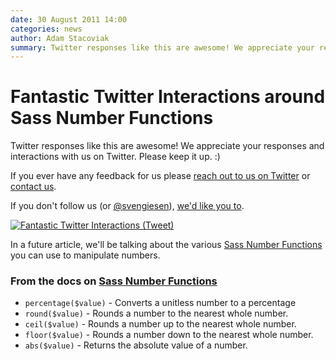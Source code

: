 ```yaml
---
date: 30 August 2011 14:00
categories: news
author: Adam Stacoviak
summary: Twitter responses like this are awesome! We appreciate your responses and interactions with us on Twitter. Please keep it up. :)
---
```


# Fantastic Twitter Interactions around Sass Number Functions

Twitter responses like this are awesome! We appreciate your responses and interactions with us on Twitter. Please keep it up. :)

If you ever have any feedback for us please [reach out to us on Twitter](https://twitter.com/TheSassWay) or [contact us](/contact).

If you don't follow us (or [@svengiesen](https://twitter.com/svengiesen)), [we'd like you to](https://twitter.com/TheSassWay).

<a href="https://twitter.com/#!/svengiesen/status/108577210276913152">
  <img src="/attachments/fantastic-twitter-interactions-tweet.png" class="full" alt="Fantastic Twitter Interactions (Tweet)" />
</a>

In a future article, we'll be talking about the various [Sass Number Functions](http://sass-lang.com/docs/yardoc/Sass/Script/Functions.html#number_functions) you can use to manipulate numbers.

### From the docs on [Sass Number Functions](http://sass-lang.com/docs/yardoc/Sass/Script/Functions.html#number_functions)

* `percentage($value)` - Converts a unitless number to a percentage
* `round($value)` - Rounds a number to the nearest whole number.
* `ceil($value)` - Rounds a number up to the nearest whole number.
* `floor($value)` - Rounds a number down to the nearest whole number.
* `abs($value)` - Returns the absolute value of a number.
